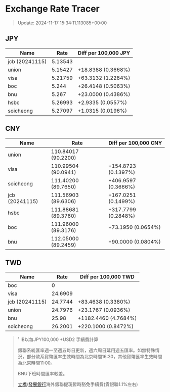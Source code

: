 # Exchange Rate Tracer

> Update: 2024-11-17 15:34:11.113085+00:00

## JPY

| Name           |    Rate | Diff per 100,000 JPY   |
|----------------|---------|------------------------|
| jcb (20241115) | 5.13543 |                        |
| union          | 5.15427 | +18.8388 (0.3668%)     |
| visa           | 5.21759 | +63.3132 (1.2284%)     |
| boc            | 5.244   | +26.4148 (0.5063%)     |
| bnu            | 5.267   | +23.0000 (0.4386%)     |
| hsbc           | 5.26993 | +2.9335 (0.0557%)      |
| soicheong      | 5.27097 | +1.0315 (0.0196%)      |

## CNY

| Name           | Rate                | Diff per 100,000 CNY   |
|----------------|---------------------|------------------------|
| union          | 110.84017	(90.2200) |                        |
| visa           | 110.99504	(90.0941) | +154.8723 (0.1397%)    |
| soicheong      | 111.40200	(89.7650) | +406.9597 (0.3666%)    |
| jcb (20241115) | 111.56903	(89.6306) | +167.0251 (0.1499%)    |
| hsbc           | 111.88681	(89.3760) | +317.7799 (0.2848%)    |
| boc            | 111.96000	(89.3176) | +73.1950 (0.0654%)     |
| bnu            | 112.05000	(89.2459) | +90.0000 (0.0804%)     |

## TWD

| Name           |    Rate | Diff per 100,000 TWD   |
|----------------|---------|------------------------|
| boc            |  0      |                        |
| visa           | 24.6909 |                        |
| jcb (20241115) | 24.7744 | +83.4638 (0.3380%)     |
| union          | 24.7976 | +23.1767 (0.0936%)     |
| bnu            | 25.98   | +1182.4460 (4.7684%)   |
| soicheong      | 26.2001 | +220.1000 (0.8472%)    |


> ¹ IB以每JPY100,000 +USD2 手續費計算
>
> 銀聯系統匯率週一至週五每日更新，週六周日延用週五匯率。如無特殊情況，部分歐系貨幣匯率生效時間為北京時間16:30，其他貨幣匯率生效時間為北京時間11:00。
>
> BNU下班時間匯率較差。
>
> [立橋](https://www.wlbank.com.mo/uploads/ueditor/file/20181211/1544536513900230.pdf)/[發展銀行](https://www.mdb.com.mo/Service_Charges_20230728.pdf)海外銀聯提現暫時豁免手續費(貴銀聯1.1%左右)

